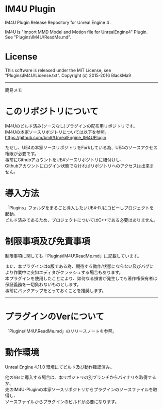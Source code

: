 # IM4U Plugin

 IM4U Plugin Release Repository for Unreal Engine 4 .  
 
IM4U is "Import MMD Model and Motion file for UnrealEngine4" Plugin.  
See "Plugins\IM4U\ReadMe.md".  

# License

This software is released under the MIT License, see "Plugins\IM4U\License.txt".
Copyright (c) 2015-2016 BlackMa9  

---

簡易メモ

# このリポジトリについて

IM4Uのビルド済み(ソースなし)プラグインの配布用リポジトリです。  
IM4Uの本家ソースリポジトリについては以下を参照。  
https://github.com/bm9/UnrealEngine_IM4UPlugin  

ただし、UE4の本家ソースリポジトリをForkしている為、UE4のソースアクセス権限が必要です。  
事前にGithubアカウントをUE4ソースリポジトリに紐付けし、  
Githubアカウントにログイン状態でなければリポジトリへのアクセスは出来ません。  

# 導入方法

「Plugins」フォルダをまるごと導入したいUE4-PJにコピーしプロジェクトを起動。  
ビルド済みであるため、プロジェクトについてはC++である必要はありません。  

# 制限事項及び免責事項

制限事項に関しても「Plugins\IM4U\ReadMe.md」に記載しています。  

また、本プラグインはα版である為、期待する動作/状態にならない及びバグにより作業中に突如エディタがクラッシュする場合もあります。  
本プラグインを使用したことにより、如何なる損害が発生しても著作権保有者は保証義務を一切負わないものとします。  
事前にバックアップをとっておくことを推奨します。 
 
---

# プラグインのVerについて

 「Plugins\IM4U\ReadMe.md」のリリースノートを参照。  

# 動作環境

Unreal Engine 4.11.0 環境にてビルド及び動作確認済み。  

他のVerに導入する場合は、本リポジトリの別ブランチからバイナリを取得するか、  
先のIM4U-Pluginの本家ソースリポジトリからプラグインのソースファイルを取得し、  
ソースファイルからプラグインのビルドが必要になります。  

